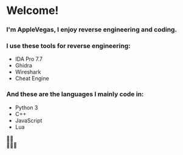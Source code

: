 # Welcome!
### I'm AppleVegas, I enjoy reverse engineering and coding.

### I use these tools for reverse engineering:
- IDA Pro 7.7
- Ghidra
- Wireshark
- Cheat Engine

### And these are the languages I mainly code in:
- Python 3
- C++
- JavaScript
- Lua  

🤸‍♂️  
🦽🏌️‍♂️
